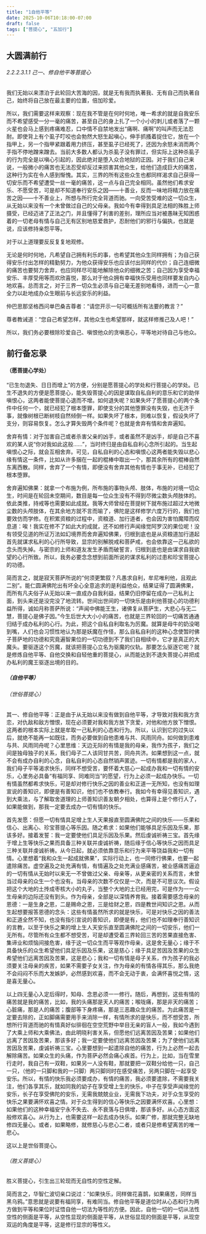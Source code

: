```yaml
---
title: "1自他平等"
date: 2025-10-06T10:18:00-07:00
draft: false
tags: ["菩提心", "五加行"]
---
```


## 大圆满前行

###### 2.2.2.3.1.1 己一、修自他平等菩提心

我们无始以来漂泊于此轮回大苦海的因，就是无有我而执著我、无有自己而执著自己，始终将自己放在最主要的位置，倍加珍爱。

所以，我们需要这样来观察：现在我不管是在何时何地，唯一希求的就是自我安乐而不希望感受一分一毫的痛苦，甚至自己的身上扎了一个小小的刺儿或者落了一颗火星也会马上感到疼痛难忍，口中情不自禁地发出“痛啊、痛啊”的叫声而无法忍耐。即使背上有个虱子叮咬也会勃然大怒生起嗔心，伸手抓搔着捉住它，放在一个指甲上，另一个指甲紧跟着用力挤压，甚至虱子已经死了，还因为余怒未消而两个手指不停地蹭来蹭去。当前大多数人都认为杀虱子没有罪过，但实际上这种杀虱子的行为完全是以嗔心引起的，因此绝对是堕入众合地狱的正因。对于我们自己来说，一般微小的痛苦也无法忍受却反过来损害其他众生，给他们造成巨大的痛苦，这种行为实在令人感到惭愧。其实，三界的所有这些众生也都同样渴求自己获得一切安乐而不希望遭受一丝一毫的痛苦，这一点与自己完全相同。虽然他们希求安乐、不愿受苦，可是却不知道奉行安乐之因——十善业，反而一味地将精力放在痛苦之因——十不善业上，所想与所行完全背道而驰。一向受苦受难的这一切众生，从无始以来没有一个未曾做过自己的父母亲。我如今有幸得到具足法相的殊胜上师摄受，已经迈进了正法之门，并且懂得了利害的差别，理所应当对被愚昧无知困惑着的一切老母有情与自己无有区别地慈爱救护，忍耐他们的邪行与偏执，也就是说，应该修持亲怨平等。

对于以上道理要反反复复地观修。

无论是何时何地，凡希望自己拥有利乐的事，也希望其他众生同样拥有；为自己获得安乐付出怎样的精勤努力，为他众获得安乐也应该付出同样的代价；自己连细微的痛苦也要努力舍弃，也应同样尽可能地解除他众的细微之苦；自己因为享受幸福安乐、丰厚受用等而欢欣喜悦，那么对于他众拥有幸福快乐受用也同样要发自内心地欢喜。总而言之，对于三界一切众生必须与自己毫无差别地看待，进而一心一意全力以赴地成办众生眼前与长远安乐的利益。

仲巴思那坚格西问单巴桑吉尊者：“请您开示一句可概括所有法要的教言？”

尊者教诫道：“您自己希望怎样，其他众生也希望那样，就这样修推己及人吧！”

所以，我们务必要根除珍爱自己、嗔恨他众的贪嗔恶心，平等地对待自己与他众。

## 前行备忘录

#### （愿菩提心学处）

“已生勿退失、日日而增上”的方便，分别是愿菩提心的学处和行菩提心的学处。已生不退失的方便是愿菩提心，能失毁菩提心的因是谋取自私自利的意乐和它的助伴嗔恨心，这两者能使菩提心退而不增。如何退失呢？如果失坏了愿菩提心的两个条件中任何一个，就已经犯了根本堕罪，即使支分的其他堕罪没有失毁，也无济于事，就像树根已断树枝自然倾倒一样。如果失坏了根本，则难以恢复，假设失坏了支分，则容易恢复。怎么才算失毁两个条件呢？也就是舍弃有情和舍弃遍知。

舍弃有情：对于加害自己或者杀害父亲的凶手，或者虽然不是凶手，却是自己不喜欢的某人说“你对我如此这般……”，当时终归是由自私自利心念所引起的。当生起嗔恨心之际，就会互相舍弃。可见，自私自利的心态和嗔恨心这两者能失毁以悲心缘有情这一条件，比如从许多捆在一起的棍棒中取出一个，那其余所有的棍棒自然东离西散。同样，舍弃了一个有情，即便没有舍弃其他有情也于事无补，已经犯了根本堕罪。

舍弃遍知佛果：就拿一个布施为例，所布施的事物头颅、肢体，布施的对境一切众生，时间是在轮回未空期间，数目是每一位众生没有不得到尽微尘数头颅肢体的。依此类推，持戒等也需要如此成就。我等大师曾经在菩提树下就布施过超过大地微尘数的头颅肢体，在其余地方就不言而喻了，佛陀是这样修学六度万行的，我们也要效仿而学修。在积累资粮的过程中，资粮道、加行道者，也会因为害怕魔障而叹息道：唉！我实在修不了如此大的成就，还不如修行声闻缘觉阿罗汉的果位呢！没有领受见道的所证万法如幻境界而舍弃遍知佛果，归根到底也是从资粮道加行道起首先就谋求私利的心行所导致，显宗的别解脱戒和菩萨戒，也会依靠这一己私欲的念头而失掉。与密宗的上师和道友发生矛盾而破誓言，归根到底也是由谋求自我欲望的心行所致。所以，我务必要念念想到前面所说的谋求私利的过患和珍宝菩提心的功德。

简而言之，就是寂天菩萨所说的“何须更繁叙？凡愚求自利，牟尼唯利他，且观此二别”。能仁圆满佛陀出有坏全心全意追求的是利益他众，结果证得了圆满佛果，而所有凡夫俗子从无始以来一直成办自我利益，结果仍旧停留在成办一己私利上面，到头来还是没完没了地流转。世间出世间的一切快乐是由利他菩提心的功德利益所得，诚如月称菩萨所说：“声闻中佛能王生，诸佛复从菩萨生，大悲心与无二慧，菩提心是佛子因。”今生后世大大小小的痛苦，也就是三界轮回的一切痛苦通通归结于成办私利的心行。为此，把这个自私自利取名为厉魔。就算是母牛的奶没喝到嘴，人们也会习惯性地认为那是妖魔在作怪，那么自私自利的这种心念使暂时佛子菩萨地的功德和究竟遍智果位的一切功德到不了我们自相续中，它才是真正的大魔头。要驱逐这个厉魔，就该把菩提心立名为驱魔的仪轨。那要怎么驱逐它呢？就是修炼自他平等、自他交换和自轻他重的菩提心，从而能达到不退失菩提心并把成办私利的魔王驱逐出境的目的。

##### （自他平等）

###### （世俗菩提心）

其一、修自他平等：正是由于从无始以来没有做到自他平等，才导致对我和我方贪恋，对仇敌和敌方憎恨，现在必须要对我和我方放下贪爱，对他和他方放下憎恨。这两者的根本实际上就是牟取一己私利的心态和行为。所以，认识到它的过失以后，就绝不能再一如既往，而务必要做到自他患难与共、风雨同舟。如何做到患难与共、风雨同舟呢？心里思维：天边无际的有情是我的母亲，我作为孩子，我们之间是独母独子的关系，我们母子二人该同甘共苦，同舟共济。如果想到这一点，就不会有成办自利的心念，自私自利的心态自然销声匿迹。一切有情都是我的家人，我们母子平等渴求快乐，同样不想受苦，要怀着大慈心一起成办我和一切有情的安乐，心里务必具备“有福同享、同难同当”的愿望，行为上必须一起成办快乐。一切有情虽然都希求快乐，可是却对修行快乐之因的善业和正道一无所知，也没有如理宣说的善知识，即便是有善知识，他们也不依教奉行。我如今有幸得见善知识，遇到大乘法，与了解取舍道理的上师善知识善友朝夕相处，也算得上是个修行人了，如果能做到，那我一定要去成办一切有情的快乐。

首先发愿：但愿一切有情具足增上生人天果报直至圆满佛陀之间的快乐——乐果和信心、出离心、珍宝菩提心等乐因。随之希求：如果他们能够具足乐因及乐果，那该多好。接着发誓：我一定要使他们具足乐因及乐果。然后虔诚祈祷三宝。首先缘于增上生等快乐之果而具备三种关联并虔诚祈祷，随后缘于信心等快乐之因而具足三种关联并虔诚祈祷。从今日起，就必须依靠意乐和行为来平等饶益我和一切有情。心里想着“我和众生一起成就佛果”，实际行动上，也一同修行佛果，也要一起遣除痛苦。虚空遍及之处充满有情，有情遍及之处充满业感痛苦，被业感痛苦逼迫的一切有情从无始时以来无一不曾做过父亲、母亲等，从更亲密的关系而言，未曾当过母亲的众生一个也没有。当母亲的次数不仅仅是一次，而是不可思议次。假设把这个大地的土抟成枣核大小的丸子，当整个大地的土已经用完，可是作为一一众生母亲的边际还没有到头。作为母亲，全部是以深情养育我。接着需要感念母亲的恩德：一是生身之恩，二是赐命之恩，三是给财之恩，四是教世间知识之恩。从而生起想要报答恩德的念头：这些有情虽然所求的就是快乐，可是对快乐之因的善法和正道全然不知，也没有指引宣说的善知识，即便是有，他们也不如理奉行善知识的言教，以至于快乐之果的增上生人天安乐直至圆满佛陀之间的一切安乐，他们一无所有。尽管所有众生都不想受苦，可是却遭受着三界轮回三苦的苦果直接危害、集谛业和烦恼间接危害，缘于这一切众生而平等观作母亲，这是舍无量心；缘于不具备快乐的众生希望他们具足乐因及乐果，这是慈心；缘于具足苦因及苦果的众生希望他们远离苦因及苦果，这是悲心；我和一切有情是母子关系，作为孩子的我必须要关注母亲的疾苦，如果不需要子女关注，作为母亲的有情各得其乐，那么我绝不会闷闷不乐而大发嫉妒，必然感到欢喜，而不会无动于衷，会满怀喜悦之情，这是喜无量心。

以上四无量心入定后得时，知母、念恩必须一一修行。随后，再想到，这些有情的痛苦就是我的痛苦，比如，我的头痛那是天人的痛苦；喉咙痛，那是非天的痛苦；心脏痛，那是人的痛苦；腹部等下身疼痛，那是三恶趣众生的痛苦。为此痛苦是一定要去除的，正如脚痛需要用手来消除一样，有情所求的是快乐，而不想受苦，所想所行背道而驰的有情真好似徘徊在空空荒野中举目无亲的盲人一般，我如今遇到了大乘上师和大乘佛法，由此明晓利害关系，但愿他们远离苦因及苦果；如果他们远离了苦因及苦果，那该多好；我一定要使他们远离苦因及苦果；为了使他们远离苦因及苦果，虔诚祈祷三宝。心里要想到一起遣除自他的痛苦，行为上必然一起去解除痛苦。如果众生的头痛，作为菩萨必然会痛心疾首。行为上，比如，当在雪里行走时，我自己有一双鞋，如果另一人没有鞋，那就要把一双鞋分给他一只，自己一只，（他的一只脚和我的一只脚）两只脚同时在感受痛苦，另两只脚在一起享受安乐。所以，有情的快乐我必须要成办，有情的痛苦，我必须要遣除，不需要我关注，他们各享其乐，就如同我的幼子在享受增上生的快乐，中子在享受声闻缘觉的安乐，长子在享受佛陀的安乐，无需我兢兢业业，无需我下功夫，对于众生享受的快乐之果要满怀欢喜之情。对于众生得到的信心等快乐之因要满怀欢喜。心里想：如果他们的这种幸福安宁永不失去、永不衰落与日俱增，那该多好。从心态方面这般修欢喜心。从行为上，也需要这样一起去成办快乐。如果广修，那就完整无缺地修四无量心。或者，如果略修，就修慈心与悲心二者，或者只是修希望离苦的唯一悲心。

这以上是世俗菩提心。

###### （胜义菩提心）

胜义菩提心，引生出三轮现而无自性的空性定解。

简而言之，华智仁波切亲口说过：“如果快乐，同样做花喜鹊，如果痛苦，同样当黑乌鸦。”意思就是说要有福同享，有难同当。修自他平等是道位时从心态和行为两方做到平等和果位时证悟自他一切法为等性的方便。因此，自他一切的一切从法性空性的侧面是平等，从空性显现的侧面是平等，从世俗显现的侧面是平等，从现空双运的角度是平等，这是修行显宗的等性义。
